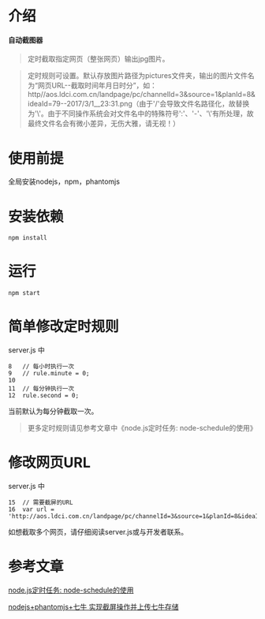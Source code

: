 # 介绍

#### 自动截图器

>定时截取指定网页（整张网页）输出jpg图片。

>定时规则可设置。默认存放图片路径为pictures文件夹，输出的图片文件名为“网页URL--截取时间年月日时分”，如：http//aos.ldci.com.cn/landpage/pc/channelId=3&source=1&planId=8&ideaId=79--2017/3/1__23:31.png（由于'/'会导致文件名路径化，故替换为'\\'。由于不同操作系统会对文件名中的特殊符号':'、'-'、'\\'有所处理，故最终文件名会有微小差异，无伤大雅，请无视！）

# 使用前提
全局安装nodejs，npm，phantomjs

# 安装依赖

```
npm install   
```

# 运行

```
npm start
```

# 简单修改定时规则
server.js 中
```
8   // 每小时执行一次
9   // rule.minute = 0;
10
11  // 每分钟执行一次
12  rule.second = 0;
```
当前默认为每分钟截取一次。

>更多定时规则请见参考文章中《node.js定时任务: node-schedule的使用》

# 修改网页URL
server.js 中
```
15  // 需要截屏的URL
16  var url = 'http://aos.ldci.com.cn/landpage/pc/channelId=3&source=1&planId=8&ideaId=79';
```
如想截取多个网页，请仔细阅读server.js或与开发者联系。

# 参考文章

[node.js定时任务: node-schedule的使用](http://www.cnblogs.com/ajun/p/3548259.html)

[nodejs+phantomjs+七牛 实现截屏操作并上传七牛存储](http://www.bubuko.com/infodetail-1574842.html)
